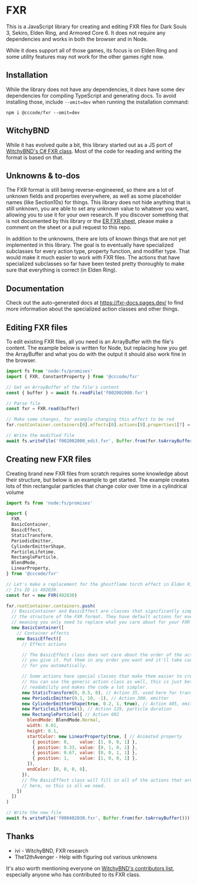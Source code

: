 # FXR
This is a JavaScript library for creating and editing FXR files for Dark Souls 3, Sekiro, Elden Ring, and Armored Core 6. It does not require any dependencies and works in both the browser and in Node.

While it does support all of those games, its focus is on Elden Ring and some utility features may not work for the other games right now.

## Installation
While the library does not have any dependencies, it *does* have some dev dependencies for compiling TypeScript and generating docs. To avoid installing those, include `--omit=dev` when running the installation command:
```
npm i @cccode/fxr --omit=dev
```

## WitchyBND
While it has evolved quite a bit, this library started out as a JS port of [WitchyBND's C# FXR class](https://github.com/ividyon/WitchyBND/blob/main/WitchyFormats/Formats/RSFXR.cs). Most of the code for reading and writing the format is based on that.

## Unknowns & to-dos
The FXR format is still being reverse-engineered, so there are a lot of unknown fields and properties everywhere, as well as some placeholder names (like Section10s) for things. This library does not hide anything that is still unknown, you are able to set any unknown value to whatever you want, allowing you to use it for your own research. If you discover something that is not documented by this library or the [ER FXR sheet](https://docs.google.com/spreadsheets/d/12hKQg5kBvOJ_M0Udoz5GqS_2RX-d8YtaBapwpSJ2Csg/edit#gid=1424830463), please make a comment on the sheet or a pull request to this repo.

In addition to the unknowns, there are lots of known things that are not yet implemented in this library. The goal is to eventually have specialized subclasses for every action type, property function, and modifier type. That would make it much easier to work with FXR files. The actions that have specialized subclasses so far have been tested pretty thoroughly to make sure that everything is correct (in Elden Ring).

## Documentation
Check out the auto-generated docs at https://fxr-docs.pages.dev/ to find more information about the specialized action classes and other things.

## Editing FXR files
To edit existing FXR files, all you need is an ArrayBuffer with the file's content. The example below is written for Node, but replacing how you get the ArrayBuffer and what you do with the output it should also work fine in the browser.
```js
import fs from 'node:fs/promises'
import { FXR, ConstantProperty } from '@cccode/fxr'

// Get an ArrayBuffer of the file's content
const { buffer } = await fs.readFile('f002002000.fxr')

// Parse file
const fxr = FXR.read(buffer)

// Make some changes, for example changing this effect to be red
fxr.rootContainer.containers[0].effects[0].actions[9].properties1[7] = new ConstantProperty(1, 0, 0, 1)

// Write the modified file
await fs.writeFile('f002002000_edit.fxr', Buffer.from(fxr.toArrayBuffer()))
```
## Creating new FXR files
Creating brand new FXR files from scratch requires some knowledge about their structure, but below is an example to get started. The example creates lots of thin rectangular particles that change color over time in a cylindrical volume
```js
import fs from 'node:fs/promises'

import {
  FXR,
  BasicContainer,
  BasicEffect,
  StaticTransform,
  PeriodicEmitter,
  CylinderEmitterShape,
  ParticleLifetime,
  RectangleParticle,
  BlendMode,
  LinearProperty,
} from '@cccode/fxr'

// Let's make a replacement for the ghostflame torch effect in Elden Ring.
// Its ID is 402030.
const fxr = new FXR(402030)

fxr.rootContainer.containers.push(
  // BasicContainer and BasicEffect are classes that significantly simplifies
  // the structure of the FXR format. They have default actions for everything,
  // meaning you only need to replace what you care about for your FXR
  new BasicContainer([
    // Container effects
    new BasicEffect([
      // Effect actions

      // The BasicEffect class does not care about the order of the actions
      // you give it. Put them in any order you want and it'll take care of it
      // for you automatically.

      // Some actions have special classes that make them easier to create.
      // You can use the generic action class as well, this is just better for
      // readability and makes the code a lot simpler.
      new StaticTransform(0, 0.5, 0), // Action 35, used here for translation
      new PeriodicEmitter(0.1, 10, -1), // Action 300, emitter
      new CylinderEmitterShape(true, 0.2, 1, true), // Action 405, emitter shape
      new ParticleLifetime(1), // Action 129, particle duration
      new RectangleParticle({ // Action 602
        blendMode: BlendMode.Normal,
        width: 0.01,
        height: 0.1,
        startColor: new LinearProperty(true, [ // Animated property
          { position: 0,    value: [1, 0, 0, 1] },
          { position: 0.33, value: [0, 1, 0, 1] },
          { position: 0.67, value: [0, 0, 1, 1] },
          { position: 1,    value: [1, 0, 0, 1] },
        ]),
        endColor: [0, 0, 0, 0],
      }),
      // The BasicEffect class will fill in all of the actions that are missing
      // here, so this is all we need.
    ])
  ])
)

// Write the new file
await fs.writeFile('f000402030.fxr', Buffer.from(fxr.toArrayBuffer()))
```

## Thanks
- ivi - WitchyBND, FXR research
- The12thAvenger - Help with figuring out various unknowns

It's also worth mentioning everyone on [WitchyBND's contributors list](https://github.com/ividyon/WitchyBND?tab=readme-ov-file#contributors), especially anyone who has contributed to its FXR class.
